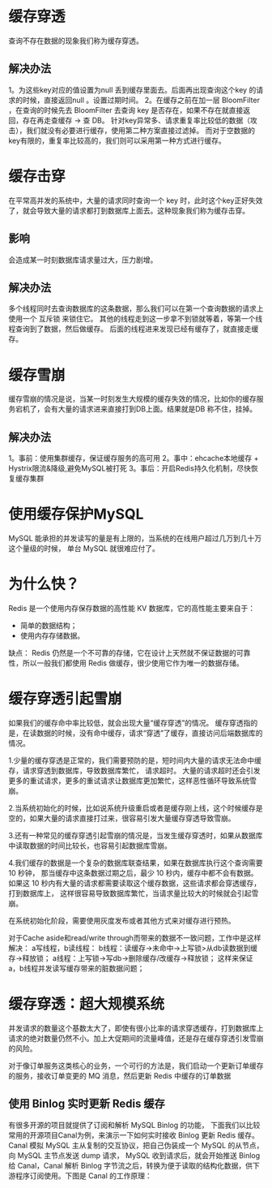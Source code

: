 
# 缓存穿透

查询不存在数据的现象我们称为缓存穿透。

## 解决办法

1。为这些key对应的值设置为null 丢到缓存里面去。后面再出现查询这个key 的请求的时候，直接返回null 。设置过期时间。
2。在缓存之前在加一层 BloomFilter ，在查询的时候先去 BloomFilter 去查询 key 是否存在，如果不存在就直接返回，存在再走查缓存 -> 查 DB。
针对key异常多、请求重复率比较低的数据（攻击），我们就没有必要进行缓存，使用第二种方案直接过滤掉。
而对于空数据的key有限的，重复率比较高的，我们则可以采用第一种方式进行缓存。

# 缓存击穿

在平常高并发的系统中，大量的请求同时查询一个 key 时，此时这个key正好失效了，就会导致大量的请求都打到数据库上面去。这种现象我们称为缓存击穿。

## 影响

会造成某一时刻数据库请求量过大，压力剧增。

## 解决办法

多个线程同时去查询数据库的这条数据，那么我们可以在第一个查询数据的请求上使用一个 互斥锁 来锁住它。
其他的线程走到这一步拿不到锁就等着，等第一个线程查询到了数据，然后做缓存。
后面的线程进来发现已经有缓存了，就直接走缓存。

# 缓存雪崩

缓存雪崩的情况是说，当某一时刻发生大规模的缓存失效的情况，比如你的缓存服务宕机了，会有大量的请求进来直接打到DB上面。结果就是DB 称不住，挂掉。

## 解决办法

1。事前：使用集群缓存，保证缓存服务的高可用
2。事中：ehcache本地缓存 + Hystrix限流&降级,避免MySQL被打死
3。事后：开启Redis持久化机制，尽快恢复缓存集群


# 使用缓存保护MySQL

MySQL 能承担的并发读写的量是有上限的，当系统的在线用户超过几万到几十万这个量级的时候，
单台 MySQL 就很难应付了。

# 为什么快？

Redis 是一个使用内存保存数据的高性能 KV 数据库，它的高性能主要来自于：
- 简单的数据结构；
- 使用内存存储数据。

缺点：
Redis 仍然是一个不可靠的存储，它在设计上天然就不保证数据的可靠性，所以一般我们都使用 Redis 做缓存，很少使用它作为唯一的数据存储。

# 缓存穿透引起雪崩

如果我们的缓存命中率比较低，就会出现大量“缓存穿透”的情况。
缓存穿透指的是，在读数据的时候，没有命中缓存，请求“穿透”了缓存，直接访问后端数据库的情况。

1.少量的缓存穿透是正常的，我们需要预防的是，短时间内大量的请求无法命中缓存，请求穿透到数据库，导致数据库繁忙，
请求超时。
大量的请求超时还会引发更多的重试请求，更多的重试请求让数据库更加繁忙，这样恶性循环导致系统雪崩。

2.当系统初始化的时候，比如说系统升级重启或者是缓存刚上线，这个时候缓存是空的，如果大量的请求直接打过来，很容易引发大量缓存穿透导致雪崩。

3.还有一种常见的缓存穿透引起雪崩的情况是，当发生缓存穿透时，如果从数据库中读取数据的时间比较长，也容易引起数据库雪崩。

4.我们缓存的数据是一个复杂的数据库联查结果，如果在数据库执行这个查询需要 10 秒钟，
    那当缓存中这条数据过期之后，最少 10 秒内，缓存中都不会有数据。
    如果这 10 秒内有大量的请求都需要读取这个缓存数据，这些请求都会穿透缓存，打到数据库上，
    这样很容易导致数据库繁忙，当请求量比较大的时候就会引起雪崩。
    
在系统初始化阶段，需要使用灰度发布或者其他方式来对缓存进行预热。

对于Cache aside和read/write through而带来的数据不一致问题，工作中是这样解决：
a写线程，b读线程：
b线程：读缓存->未命中->上写锁>从db读数据到缓存->释放锁；
a线程：上写锁->写db->删除缓存/改缓存->释放锁；
这样来保证a，b线程并发读写缓存带来的脏数据问题；

# 缓存穿透：超大规模系统

并发请求的数量这个基数太大了，即使有很小比率的请求穿透缓存，打到数据库上请求的绝对数量仍然不小。加上大促期间的流量峰值，还是存在缓存穿透引发雪崩的风险。

对于像订单服务这类核心的业务，一个可行的方法是，我们启动一个更新订单缓存的服务，接收订单变更的 MQ 消息，然后更新 Redis 中缓存的订单数据

## 使用 Binlog 实时更新 Redis 缓存

有很多开源的项目就提供了订阅和解析 MySQL Binlog 的功能，
下面我们以比较常用的开源项目Canal为例，来演示一下如何实时接收 Binlog 更新 Redis 缓存。
Canal 模拟 MySQL 主从复制的交互协议，把自己伪装成一个 MySQL 的从节点，向 MySQL 主节点发送 dump 请求，
MySQL 收到请求后，就会开始推送 Binlog 给 Canal，Canal 解析 Binlog 字节流之后，转换为便于读取的结构化数据，供下游程序订阅使用。下图是 Canal 的工作原理：


